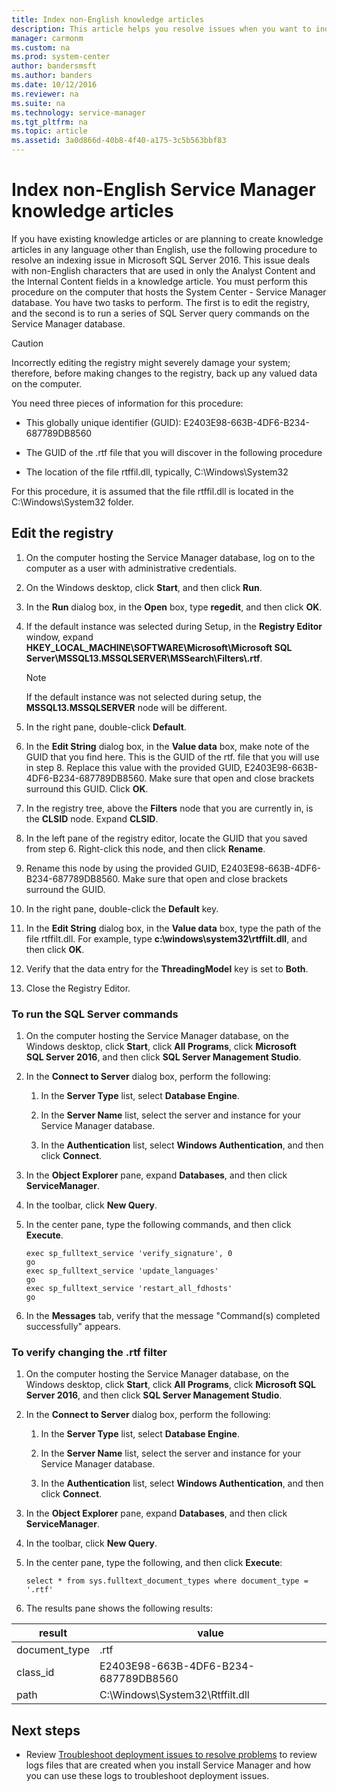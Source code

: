 ```yaml
---
title: Index non-English knowledge articles
description: This article helps you resolve issues when you want to index non-English knowledge articles.
manager: carmonm
ms.custom: na
ms.prod: system-center
author: bandersmsft
ms.author: banders
ms.date: 10/12/2016
ms.reviewer: na
ms.suite: na
ms.technology: service-manager
ms.tgt_pltfrm: na
ms.topic: article
ms.assetid: 3a0d866d-40b8-4f40-a175-3c5b563bbf83
---
```


# Index non-English Service Manager knowledge articles

If you have existing knowledge articles or are planning to create knowledge articles in any language other than English, use the following procedure to resolve an indexing issue in Microsoft SQL&nbsp;Server&nbsp;2016. This issue deals with non\-English characters that are used in only the Analyst Content and the Internal Content fields in a knowledge article. You must perform this procedure on the computer that hosts the System Center - Service Manager database. You have two tasks to perform. The first is to edit the registry, and the second is to run a series of SQL&nbsp;Server query commands on the Service Manager database.  

> [!CAUTION]  
>  Incorrectly editing the registry might severely damage your system; therefore, before making changes to the registry, back up any valued data on the computer.  

 You need three pieces of information for this procedure:  

-   This globally unique identifier \(GUID\): E2403E98\-663B\-4DF6\-B234\-687789DB8560  

-   The GUID of the .rtf file that you will discover in the following procedure  

-   The location of the file rtffil.dll, typically, C:\\Windows\\System32  

 For this procedure, it is assumed that the file rtffil.dll is located in the C:\\Windows\\System32 folder.  

## Edit the registry  

1.  On the computer hosting the Service Manager database, log on to the computer as a user with administrative credentials.  

2.  On the Windows desktop, click **Start**, and then click **Run**.  

3.  In the **Run** dialog box, in the **Open** box, type **regedit**, and then click **OK**.  

4.  If the default instance was selected during Setup, in the **Registry Editor** window, expand **HKEY\_LOCAL\_MACHINE\\SOFTWARE\\Microsoft\\Microsoft SQL Server\\MSSQL13.MSSQLSERVER\\MSSearch\\Filters\\.rtf**.  

    > [!NOTE]  
    >  If the default instance was not selected during setup, the **MSSQL13.MSSQLSERVER** node will be different.  

5.  In the right pane, double\-click **Default**.  

6.  In the **Edit String** dialog box, in the **Value data** box, make note of the GUID that you find here. This is the GUID of the rtf. file that you will use in step 8. Replace this value with the provided GUID, E2403E98\-663B\-4DF6\-B234\-687789DB8560. Make sure that open and close brackets surround this GUID. Click **OK**.  

7.  In the registry tree, above the **Filters** node that you are currently in, is the **CLSID** node. Expand **CLSID**.  

8.  In the left pane of the registry editor, locate the GUID that you saved from step 6. Right\-click this node, and then click **Rename**.  

9. Rename this node by using the provided GUID, E2403E98\-663B\-4DF6\-B234\-687789DB8560. Make sure that open and close brackets surround the GUID.  

10. In the right pane, double\-click the **Default** key.  

11. In the **Edit String** dialog box, in the **Value data** box, type the path of the file rtffilt.dll. For example, type **c:\\windows\\system32\\rtffilt.dll**, and then click **OK**.  

12. Verify that the data entry for the **ThreadingModel** key is set to **Both**.  

13. Close the Registry Editor.  

### To run the SQL Server commands  

1.  On the computer hosting the Service Manager database, on the Windows desktop, click **Start**, click **All Programs**, click **Microsoft SQL&nbsp;Server&nbsp;2016**, and then click **SQL Server Management Studio**.  

2.  In the **Connect to Server** dialog box, perform the following:  

    1.  In the **Server Type** list, select **Database Engine**.  

    2.  In the **Server Name** list, select the server and instance for your Service Manager database.  

    3.  In the **Authentication** list, select **Windows Authentication**, and then click **Connect**.  

3.  In the **Object Explorer** pane, expand **Databases**, and then click **ServiceManager**.  

4.  In the toolbar, click **New Query**.  

5.  In the center pane, type the following commands, and then click **Execute**.  

    ```  
    exec sp_fulltext_service 'verify_signature', 0  
    go  
    exec sp_fulltext_service 'update_languages'  
    go  
    exec sp_fulltext_service 'restart_all_fdhosts'  
    go  

    ```  

6.  In the **Messages** tab, verify that the message "Command\(s\) completed successfully" appears.  

### To verify changing the .rtf filter  

1.  On the computer hosting the Service Manager database, on the Windows desktop, click **Start**, click **All Programs**, click **Microsoft SQL Server&nbsp;2016**, and then click **SQL Server Management Studio**.  

2.  In the **Connect to Server** dialog box, perform the following:  

    1.  In the **Server Type** list, select **Database Engine**.  

    2.  In the **Server Name** list, select the server and instance for your Service Manager database.  

    3.  In the **Authentication** list, select **Windows Authentication**, and then click **Connect**.  

3.  In the **Object Explorer** pane, expand **Databases**, and then click **ServiceManager**.  

4.  In the toolbar, click **New Query**.  

5.  In the center pane, type the following, and then click **Execute**:  

    ```  
    select * from sys.fulltext_document_types where document_type = '.rtf'  
    ```  

6.  The results pane shows the following results:  

| result | value |
|---|---|
|document\_type|.rtf|  
|class\_id|E2403E98\-663B\-4DF6\-B234\-687789DB8560|  
|path|C:\\Windows\\System32\\Rtffilt.dll|


## Next steps

- Review [Troubleshoot deployment issues to resolve problems](troubleshoot-deployment.md) to review logs files that are created when you install Service Manager and how you can use these logs to troubleshoot deployment issues.
